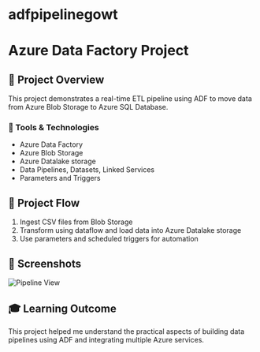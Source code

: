 # adfpipelinegowt
# Azure Data Factory Project



## 🚀 Project Overview
This project demonstrates a real-time ETL pipeline using ADF to move data from Azure Blob Storage to Azure SQL Database.

### 🔧 Tools & Technologies
- Azure Data Factory
- Azure Blob Storage
- Azure Datalake storage
- Data Pipelines, Datasets, Linked Services
- Parameters and Triggers

## 📁 Project Flow
1. Ingest CSV files from Blob Storage
2. Transform using dataflow and load data into Azure Datalake storage
3. Use parameters and scheduled triggers for automation

## 📸 Screenshots
![Pipeline View](screenshots/pipeline_view.png)

## 🎓 Learning Outcome
This project helped me understand the practical aspects of building data pipelines using ADF and integrating multiple Azure services.
